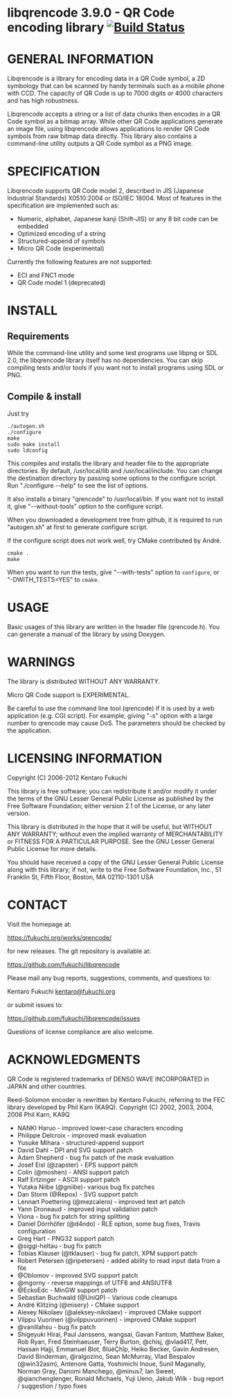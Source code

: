 # libqrencode 3.9.0 - QR Code encoding library [![Build Status](https://travis-ci.org/fukuchi/libqrencode.png?branch=master)](https://travis-ci.org/fukuchi/libqrencode)

GENERAL INFORMATION
===================
Libqrencode is a library for encoding data in a QR Code symbol, a 2D symbology
that can be scanned by handy terminals such as a mobile phone with CCD. The
capacity of QR Code is up to 7000 digits or 4000 characters and has high
robustness.

Libqrencode accepts a string or a list of data chunks then encodes in a QR Code
symbol as a bitmap array. While other QR Code applications generate an image
file, using libqrencode allows applications to render QR Code symbols from raw
bitmap data directly. This library also contains a command-line utility outputs
a QR Code symbol as a PNG image.


SPECIFICATION
=============
Libqrencode supports QR Code model 2, described in JIS (Japanese Industrial
Standards) X0510:2004 or ISO/IEC 18004. Most of features in the specification
are implemented such as:
- Numeric, alphabet, Japanese kanji (Shift-JIS) or any 8 bit code can be
  embedded
- Optimized encoding of a string
- Structured-append of symbols
- Micro QR Code (experimental)

Currently the following features are not supported:
- ECI and FNC1 mode
- QR Code model 1 (deprecated)


INSTALL
=======

Requirements
------------
While the command-line utility and some test programs use libpng or SDL 2.0,
the libqrencode library itself has no dependencies. You can skip compiling
tests and/or tools if you want not to install programs using SDL or PNG.

Compile & install
-----------------
Just try

```
./autogen.sh
./configure
make
sudo make install
sudo ldconfig
```

This compiles and installs the library and header file to the appropriate
directories. By default, /usr/local/lib and /usr/local/include. You can change
the destination directory by passing some options to the configure script.
Run "./configure --help" to see the list of options.

It also installs a binary "qrencode" to /usr/local/bin. If you want not to
install it, give "--without-tools" option to the configure script.

When you downloaded a development tree from github, it is required to run
"autogen.sh" at first to generate configure script.

If the configure script does not work well, try CMake contributed by André.

```
cmake .
make
```

When you want to run the tests, give "--with-tests" option to `configure`,
or "-DWITH\_TESTS=YES" to `cmake`.


USAGE
=====
Basic usages of this library are written in the header file (qrencode.h).
You can generate a manual of the library by using Doxygen.


WARNINGS
========
The library is distributed WITHOUT ANY WARRANTY.

Micro QR Code support is EXPERIMENTAL.

Be careful to use the command line tool (qrencode) if it is used by a web
application (e.g. CGI script). For example, giving "-s" option with a large
number to qrencode may cause DoS. The parameters should be checked by the
application.


LICENSING INFORMATION
=====================
Copyright (C) 2006-2012 Kentaro Fukuchi

This library is free software; you can redistribute it and/or modify it under
the terms of the GNU Lesser General Public License as published by the Free
Software Foundation; either version 2.1 of the License, or any later version.

This library is distributed in the hope that it will be useful, but WITHOUT ANY
WARRANTY; without even the implied warranty of MERCHANTABILITY or FITNESS FOR A
PARTICULAR PURPOSE. See the GNU Lesser General Public License for more details.

You should have received a copy of the GNU Lesser General Public License along
with this library; if not, write to the Free Software Foundation, Inc., 51
Franklin St, Fifth Floor, Boston, MA 02110-1301 USA


CONTACT
=======
Visit the homepage at:

https://fukuchi.org/works/qrencode/

for new releases. The git repository is available at:

https://github.com/fukuchi/libqrencode

Please mail any bug reports, suggestions, comments, and questions to:

Kentaro Fukuchi <kentaro@fukuchi.org>

or submit issues to:

https://github.com/fukuchi/libqrencode/issues

Questions of license compliance are also welcome.


ACKNOWLEDGMENTS
===============
QR Code is registered trademarks of DENSO WAVE INCORPORATED in JAPAN and other
countries.

Reed-Solomon encoder is rewritten by Kentaro Fukuchi, referring to the FEC
library developed by Phil Karn (KA9Q).
Copyright (C) 2002, 2003, 2004, 2006 Phil Karn, KA9Q

* NANKI Haruo           - improved lower-case characters encoding
* Philippe Delcroix     - improved mask evaluation
* Yusuke Mihara         - structured-append support
* David Dahl            - DPI and SVG support patch
* Adam Shepherd         - bug fix patch of the mask evaluation
* Josef Eisl (@zapster) - EPS support patch
* Colin (@moshen)       - ANSI support patch
* Ralf Ertzinger        - ASCII support patch
* Yutaka Niibe (@gniibe)- various bug fix patches
* Dan Storm (@Repox)    - SVG support patch
* Lennart Poettering (@mezcalero)
                        - improved text art patch
* Yann Droneaud         - improved input validation patch
* Viona                 - bug fix patch for string splitting
* Daniel Dörrhöfer (@d4ndo)
                        - RLE option, some bug fixes, Travis configuration
* Greg Hart             - PNG32 support patch
* @siggi-heltau         - bug fix patch
* Tobias Klauser (@tklauser)
                        - bug fix patch, XPM support patch
* Robert Petersen (@ripetersen)
                        - added ability to read input data from a file
* @Oblomov              - improved SVG support patch
* @mgorny               - reverse mappings of UTF8 and ANSIUTF8
* @EckoEdc              - MinGW support patch
* Sebastian Buchwald (@UniQP)
                        - Various code cleanups
* André Klitzing (@misery)
                        - CMake support
* Alexey Nikolaev (@aleksey-nikolaev)
                        - improved CMake support
* Vilppu Vuorinen (@vilppuvuorinen)
                        - improved CMake support
* @vanillahsu           - bug fix patch
* Shigeyuki Hirai, Paul Janssens, wangsai, Gavan Fantom, Matthew Baker,
  Rob Ryan, Fred Steinhaeuser, Terry Burton, @chisj, @vlad417, Petr,
  Hassan Hajji, Emmanuel Blot, ßlúèÇhîp, Heiko Becker, Gavin Andresen,
  David Binderman, @ralgozino, Sean McMurray, Vlad Bespalov (@win32asm),
  Antenore Gatta, Yoshimichi Inoue, Sunil Maganally, Norman Gray,
  Danomi Manchego, @minus7, Ian Sweet, @qianchenglenger, Ronald Michaels,
  Yuji Ueno, Jakub Wilk
                        - bug report / suggestion / typo fixes
